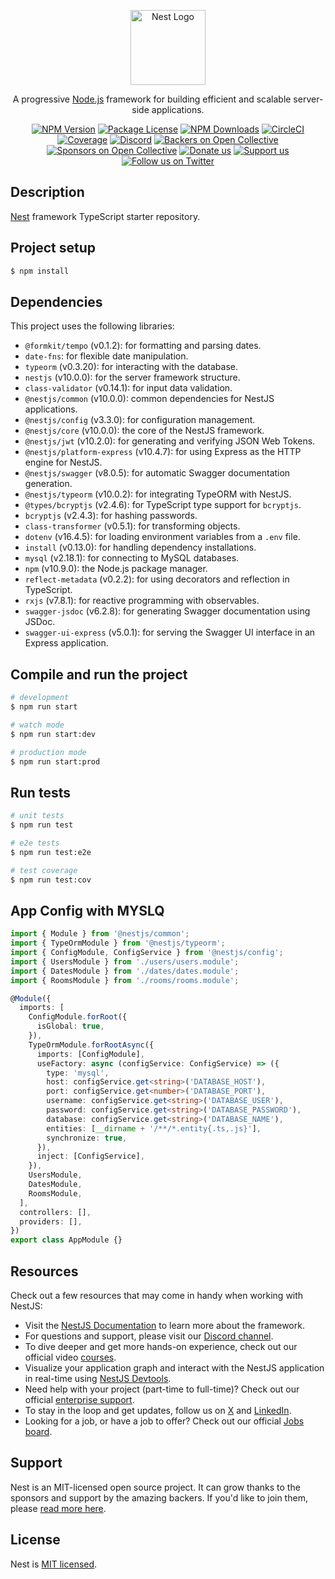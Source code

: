 <p align="center">
  <a href="http://nestjs.com/" target="blank"><img src="https://nestjs.com/img/logo-small.svg" width="120" alt="Nest Logo" /></a>
</p>

[circleci-image]: https://img.shields.io/circleci/build/github/nestjs/nest/master?token=abc123def456
[circleci-url]: https://circleci.com/gh/nestjs/nest

  <p align="center">A progressive <a href="http://nodejs.org" target="_blank">Node.js</a> framework for building efficient and scalable server-side applications.</p>
    <p align="center">
<a href="https://www.npmjs.com/~nestjscore" target="_blank"><img src="https://img.shields.io/npm/v/@nestjs/core.svg" alt="NPM Version" /></a>
<a href="https://www.npmjs.com/~nestjscore" target="_blank"><img src="https://img.shields.io/npm/l/@nestjs/core.svg" alt="Package License" /></a>
<a href="https://www.npmjs.com/~nestjscore" target="_blank"><img src="https://img.shields.io/npm/dm/@nestjs/common.svg" alt="NPM Downloads" /></a>
<a href="https://circleci.com/gh/nestjs/nest" target="_blank"><img src="https://img.shields.io/circleci/build/github/nestjs/nest/master" alt="CircleCI" /></a>
<a href="https://coveralls.io/github/nestjs/nest?branch=master" target="_blank"><img src="https://coveralls.io/repos/github/nestjs/nest/badge.svg?branch=master#9" alt="Coverage" /></a>
<a href="https://discord.gg/G7Qnnhy" target="_blank"><img src="https://img.shields.io/badge/discord-online-brightgreen.svg" alt="Discord"/></a>
<a href="https://opencollective.com/nest#backer" target="_blank"><img src="https://opencollective.com/nest/backers/badge.svg" alt="Backers on Open Collective" /></a>
<a href="https://opencollective.com/nest#sponsor" target="_blank"><img src="https://opencollective.com/nest/sponsors/badge.svg" alt="Sponsors on Open Collective" /></a>
  <a href="https://paypal.me/kamilmysliwiec" target="_blank"><img src="https://img.shields.io/badge/Donate-PayPal-ff3f59.svg" alt="Donate us"/></a>
    <a href="https://opencollective.com/nest#sponsor"  target="_blank"><img src="https://img.shields.io/badge/Support%20us-Open%20Collective-41B883.svg" alt="Support us"></a>
  <a href="https://twitter.com/nestframework" target="_blank"><img src="https://img.shields.io/twitter/follow/nestframework.svg?style=social&label=Follow" alt="Follow us on Twitter"></a>
</p>
  <!--[![Backers on Open Collective](https://opencollective.com/nest/backers/badge.svg)](https://opencollective.com/nest#backer)
  [![Sponsors on Open Collective](https://opencollective.com/nest/sponsors/badge.svg)](https://opencollective.com/nest#sponsor)-->

## Description

[Nest](https://github.com/nestjs/nest) framework TypeScript starter repository.

## Project setup

```bash
$ npm install
```

## Dependencies

This project uses the following libraries:

- `@formkit/tempo` (v0.1.2): for formatting and parsing dates.
- `date-fns`: for flexible date manipulation.
- `typeorm` (v0.3.20): for interacting with the database.
- `nestjs` (v10.0.0): for the server framework structure.
- `class-validator` (v0.14.1): for input data validation.
- `@nestjs/common` (v10.0.0): common dependencies for NestJS applications.
- `@nestjs/config` (v3.3.0): for configuration management.
- `@nestjs/core` (v10.0.0): the core of the NestJS framework.
- `@nestjs/jwt` (v10.2.0): for generating and verifying JSON Web Tokens.
- `@nestjs/platform-express` (v10.4.7): for using Express as the HTTP engine for NestJS.
- `@nestjs/swagger` (v8.0.5): for automatic Swagger documentation generation.
- `@nestjs/typeorm` (v10.0.2): for integrating TypeORM with NestJS.
- `@types/bcryptjs` (v2.4.6): for TypeScript type support for `bcryptjs`.
- `bcryptjs` (v2.4.3): for hashing passwords.
- `class-transformer` (v0.5.1): for transforming objects.
- `dotenv` (v16.4.5): for loading environment variables from a `.env` file.
- `install` (v0.13.0): for handling dependency installations.
- `mysql` (v2.18.1): for connecting to MySQL databases.
- `npm` (v10.9.0): the Node.js package manager.
- `reflect-metadata` (v0.2.2): for using decorators and reflection in TypeScript.
- `rxjs` (v7.8.1): for reactive programming with observables.
- `swagger-jsdoc` (v6.2.8): for generating Swagger documentation using JSDoc.
- `swagger-ui-express` (v5.0.1): for serving the Swagger UI interface in an Express application.



## Compile and run the project

```bash
# development
$ npm run start

# watch mode
$ npm run start:dev

# production mode
$ npm run start:prod
```

## Run tests

```bash
# unit tests
$ npm run test

# e2e tests
$ npm run test:e2e

# test coverage
$ npm run test:cov
```


## App Config with MYSLQ
```typescript
import { Module } from '@nestjs/common';
import { TypeOrmModule } from '@nestjs/typeorm';
import { ConfigModule, ConfigService } from '@nestjs/config';
import { UsersModule } from './users/users.module';
import { DatesModule } from './dates/dates.module';
import { RoomsModule } from './rooms/rooms.module';

@Module({
  imports: [
    ConfigModule.forRoot({
      isGlobal: true,
    }),
    TypeOrmModule.forRootAsync({
      imports: [ConfigModule],
      useFactory: async (configService: ConfigService) => ({
        type: 'mysql',
        host: configService.get<string>('DATABASE_HOST'),
        port: configService.get<number>('DATABASE_PORT'),
        username: configService.get<string>('DATABASE_USER'),
        password: configService.get<string>('DATABASE_PASSWORD'),
        database: configService.get<string>('DATABASE_NAME'),
        entities: [__dirname + '/**/*.entity{.ts,.js}'],
        synchronize: true,
      }),
      inject: [ConfigService],
    }),
    UsersModule,
    DatesModule,
    RoomsModule,
  ],
  controllers: [],
  providers: [],
})
export class AppModule {}

```

## Resources

Check out a few resources that may come in handy when working with NestJS:

- Visit the [NestJS Documentation](https://docs.nestjs.com) to learn more about the framework.
- For questions and support, please visit our [Discord channel](https://discord.gg/G7Qnnhy).
- To dive deeper and get more hands-on experience, check out our official video [courses](https://courses.nestjs.com/).
- Visualize your application graph and interact with the NestJS application in real-time using [NestJS Devtools](https://devtools.nestjs.com).
- Need help with your project (part-time to full-time)? Check out our official [enterprise support](https://enterprise.nestjs.com).
- To stay in the loop and get updates, follow us on [X](https://x.com/nestframework) and [LinkedIn](https://linkedin.com/company/nestjs).
- Looking for a job, or have a job to offer? Check out our official [Jobs board](https://jobs.nestjs.com).

## Support

Nest is an MIT-licensed open source project. It can grow thanks to the sponsors and support by the amazing backers. If you'd like to join them, please [read more here](https://docs.nestjs.com/support).

## License

Nest is [MIT licensed](https://github.com/nestjs/nest/blob/master/LICENSE).
